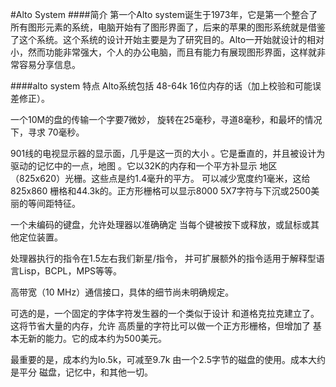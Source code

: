 #Alto System
####简介
第一个Alto system诞生于1973年，它是第一个整合了所有图形元素的系统，电脑开始有了图形界面了，后来的苹果的图形系统就是借鉴了这个系统。这个系统的设计开始主要是为了研究目的。Alto一开始就设计的相对小，然而功能非常强大，个人的办公电脑，而且有能力有展现图形界面，这样就非常容易分享信息。


####alto system 特点
Alto系统包括
48-64k 16位内存的话（加上校验和可能误差修正）。

一个10M的盘的传输一个字要7微妙， 旋转在25毫秒，寻道8毫秒，和最坏的情况下，寻求 70毫秒。

901线的电视显示器的显示面，几乎是这一页的大小 。它是垂直的，并且被设计为驱动的记忆中的一点，地图 。它以32K的内存和一个平方补显示 地区（825x620）光栅。这些点是约1.4毫升的平方。 可以减少宽度约1毫米，这给825x860 栅格和44.3k的。正方形栅格可以显示8000 5X7字符与下沉或2500美丽的等间距特征。

一个未编码的键盘，允许处理器以准确确定 当每个键被按下或释放，或鼠标或其他定位装置。

处理器执行的指令在1.5左右我们新星/指令， 并可扩展额外的指令适用于解释型语言Lisp，BCPL，MPS等等。

高带宽（10 MHz）通信接口，具体的细节尚未明确规定。

可选的是，一个固定的字体字符发生器的一个类似于设计 和道格克拉克建立了。这将节省大量的内存，允许 高质量的字符比可以做一个正方形栅格，但增加了 基本无新的能力。它的成本约为500美元。

最重要的是，成本约为lo.5k，可减至9.7k 由一个2.5字节的磁盘的使用。成本大约是平分 磁盘，记忆中，和其他一切。
